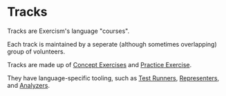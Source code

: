 # Tracks

Tracks are Exercism's language "courses".

Each track is maintained by a seperate (although sometimes overlapping) group of volunteers.

Tracks are made up of [Concept Exercises](./concept-exercises.md) and [Practice Exercise](./practice-exercises.md). 

They have language-specific tooling, such as [Test Runners](./test-runners.md), [Representers](./representers.md), and [Analyzers](./analyzers.md). 
